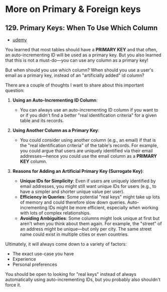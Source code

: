 # More on Primary & Foreign keys

## 129. Primary Keys: When To Use Which Column

- [udemy](https://www.udemy.com/course/sql-the-complete-developers-guide-mysql-postgresql/learn/lecture/28916090#overview)

You learned that most tables should have a **PRIMARY KEY** and that often, an auto-incrementing ID will be used as a primary key. But you also learned that this is not a must-do—you can use any column as a primary key!

But when should you use which column? When should you use a user's email as a primary key, instead of an "artificially added" id column?

There are a couple of thoughts I want to share about this important question:

1. **Using an Auto-Incrementing ID Column**:

   - You can always use an auto-incrementing ID column if you want to or if you didn't find a better "real identification criteria" for a given table and its records.

2. **Using Another Column as a Primary Key**:

   - You could consider using another column (e.g., an email) if that is the "real identification criteria" of the table's records. For example, you could argue that users are uniquely identified via their email addresses—hence you could use the email column as a **PRIMARY KEY** column.

3. **Reasons for Adding an Artificial Primary Key (Surrogate Key)**:
   - **Unique IDs for Simplicity**: Even if users are uniquely identified by email addresses, you might still want unique IDs for users (e.g., to have a simpler and shorter unique value per user).
   - **Efficiency in Queries**: Some potential "real keys" might take up lots of memory and could therefore slow down queries. Auto-incrementing IDs might be more efficient, especially when working with lots of complex relationships.
   - **Avoiding Ambiguities**: Some columns might look unique at first but aren't when you think about them again. For example, the "street" of an address might be unique—but only per city. The same street name could exist in multiple cities or even countries.

Ultimately, it will always come down to a variety of factors:

- The exact use-case you have
- Experience
- Personal preferences

You should be open to looking for "real keys" instead of always automatically using auto-incrementing IDs, but you probably also shouldn't force it.
